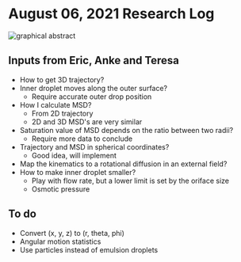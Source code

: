 # August 06, 2021 Research Log
![graphical abstract](xxx.jpg)

## Inputs from Eric, Anke and Teresa
- How to get 3D trajectory?
- Inner droplet moves along the outer surface?
  - Require accurate outer drop position
- How I calculate MSD?
  - From 2D trajectory
  - 2D and 3D MSD's are very similar
- Saturation value of MSD depends on the ratio between two radii?
  - Require more data to conclude
- Trajectory and MSD in spherical coordinates?
  - Good idea, will implement
- Map the kinematics to a rotational diffusion in an external field?
- How to make inner droplet smaller?
  - Play with flow rate, but a lower limit is set by the oriface size
  - Osmotic pressure
  
## To do
- Convert (x, y, z) to (r, theta, phi)
- Angular motion statistics
- Use particles instead of emulsion droplets
